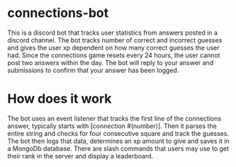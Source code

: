 # connections-bot

This is a discord bot that tracks user statistics from answers posted in a discord channel.
The bot tracks number of correct and incorrect guesses and gives the user xp dependent on how many correct guesses the user had.
Since the connections game resets every 24 hours, the user cannot post two answers within the day.
The bot will reply to your answer and submissions to confirm that your answer has been logged.

# How does it work

The bot uses an event listener that tracks the first line of the connections answer, typically starts with [connection #(number)].
Then it parses the entire string and checks for four consecutive square and track the guesses.
The bot then logs that data, determines an xp amount to give and saves it in a MongoDb database.
There are slash commands that users may use to get their rank in the server and display a leaderboard.
